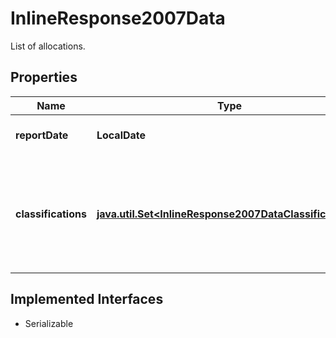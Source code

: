 

# InlineResponse2007Data

List of allocations.

## Properties

Name | Type | Description | Notes
------------ | ------------- | ------------- | -------------
**reportDate** | **LocalDate** | Reporting date for the allocations. |  [optional]
**classifications** | [**java.util.Set&lt;InlineResponse2007DataClassifications&gt;**](InlineResponse2007DataClassifications.md) | List of allocations classified by a holding&#39;s total market capitalization (e.g. small caps, large caps). |  [optional]


## Implemented Interfaces

* Serializable


